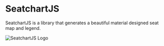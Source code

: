 # SeatchartJS
SeatchartJS is a library that generates a beautiful material designed seat map and legend.

![SeatchartJS Logo](https://raw.github.com/Fuex/SeatchartJS/master/src/assets/icons/seatchartjslogo.svg)
